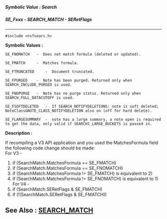 ##### Symbolic Value : Search
##### SE_Fxxx - SEARCH_MATCH - SERetFlags
---
```
#include <nsfsearc.h>
```

**Symbolic Values :**

	SE_FNOMATCH	  -  Does not match formula (deleted or updated).

	SE_FMATCH	  -  Matches formula.

	SE_FTRUNCATED	  -  Document truncated.

	SE_FPURGED	  -  Note has been purged. Returned only when SEARCH_INCLUDE_PURGED is used.

	SE_FNOPURGE	  -  Note has no purge status. Returned only when SEARCH_FULL_DATACUTOFF is used.

	SE_FSOFTDELETED	  -  If SEARCH_NOTIFYDELETIONS: note is soft deleted; NoteClass&NOTE_CLASS_NOTIFYDELETION also on (off for hard delete).
	
	SE_FLARGESUMMARY  -  note has a large summary, a note open is required to get the data, only valid if SEARCH1_LARGE_BUCKETS is passed in.


**Description :**

If recompiling a V3 API application and you used the MatchesFormula field the following code change should be made:<br>
For V3 -<br>
   1) if (SearchMatch.MatchesFormula == SE_FMATCH)<br>
   2) if (SearchMatch.MatchesFormula == SE_FNOMATCH)<br>
   3) if (SearchMatch.MatchesFormula != SE_FMATCH) is equivalent to 2)<br>
   4) if (SearchMatch.MatchesFormula != SE_FNOMATCH) is equivalent to 1)<br>
For V4 -<br>
   1) if (SearchMatch.SERetFlags &amp; SE_FMATCH)<br>
   2) if (!(SearchMatch.SERetFlags &amp; SE_FMATCH))


**See Also :**
[SEARCH_MATCH](/domino-c-api-docs/reference/Data/SEARCH_MATCH)
---

